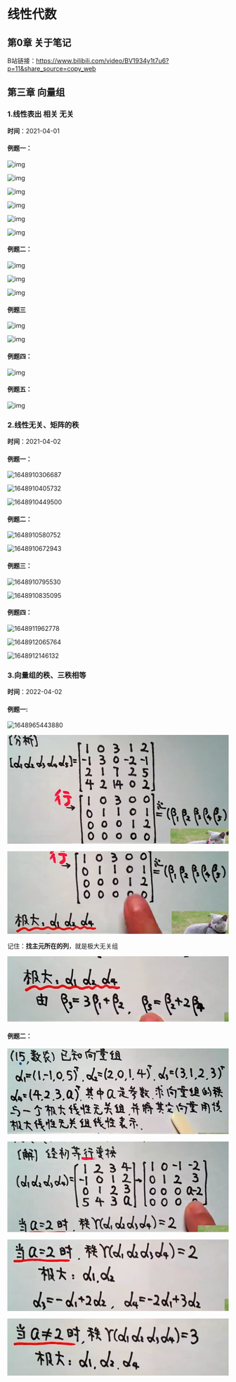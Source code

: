 # 线性代数

## 第0章 关于笔记

B站链接：https://www.bilibili.com/video/BV1934y1t7u6?p=11&share_source=copy_web

## 第三章 向量组

### 1.线性表出 相关 无关

**时间**：2021-04-01

#### 例题一：

![img](file:///C:/Users/35092/AppData/Local/Temp/msohtmlclip1/01/clip_image002.jpg)

![img](file:///C:/Users/35092/AppData/Local/Temp/msohtmlclip1/01/clip_image004.jpg)

![img](file:///C:/Users/35092/AppData/Local/Temp/msohtmlclip1/01/clip_image006.jpg)

![img](file:///C:/Users/35092/AppData/Local/Temp/msohtmlclip1/01/clip_image008.jpg)

![img](file:///C:/Users/35092/AppData/Local/Temp/msohtmlclip1/01/clip_image010.jpg)

 ![img](file:///C:/Users/35092/AppData/Local/Temp/msohtmlclip1/01/clip_image012.jpg)

####  例题二：

![img](file:///C:/Users/35092/AppData/Local/Temp/msohtmlclip1/01/clip_image014.jpg)

![img](file:///C:/Users/35092/AppData/Local/Temp/msohtmlclip1/01/clip_image016.jpg)

![img](file:///C:/Users/35092/AppData/Local/Temp/msohtmlclip1/01/clip_image018.jpg)

####  例题三

![img](file:///C:/Users/35092/AppData/Local/Temp/msohtmlclip1/01/clip_image020.jpg)

![img](file:///C:/Users/35092/AppData/Local/Temp/msohtmlclip1/01/clip_image022.jpg)

####  例题四：

![img](file:///C:/Users/35092/AppData/Local/Temp/msohtmlclip1/01/clip_image024.jpg)

#### 例题五：

![img](C:\Users\35092\AppData\Local\Temp\msohtmlclip1\01\clip_image025.png)

### 2.线性无关、矩阵的秩

**时间**：2021-04-02

#### 例题一：

![1648910306687](C:\Users\35092\AppData\Roaming\Typora\typora-user-images\1648910306687.png)

![1648910405732](C:\Users\35092\AppData\Roaming\Typora\typora-user-images\1648910405732.png)

![1648910449500](C:\Users\35092\AppData\Roaming\Typora\typora-user-images\1648910449500.png)

#### 例题二：

![1648910580752](C:\Users\35092\AppData\Roaming\Typora\typora-user-images\1648910580752.png)

![1648910672943](C:\Users\35092\AppData\Roaming\Typora\typora-user-images\1648910672943.png)

#### 例题三：

![1648910795530](C:\Users\35092\AppData\Roaming\Typora\typora-user-images\1648910795530.png)

![1648910835095](C:\Users\35092\AppData\Roaming\Typora\typora-user-images\1648910835095.png)

#### 例题四：

![1648911962778](C:\Users\35092\AppData\Roaming\Typora\typora-user-images\1648911962778.png)

![1648912065764](C:\Users\35092\AppData\Roaming\Typora\typora-user-images\1648912065764.png)

![1648912146132](C:\Users\35092\AppData\Roaming\Typora\typora-user-images\1648912146132.png)

### 3.向量组的秩、三秩相等

**时间**：2022-04-02

#### 例题一:

![1648965443880](E:\上岸SJTU\MATH\线性代数\线性代数网课例题.assets\1648965443880.png)

![1648965639496](线性代数网课例题.assets/1648965639496.png)

![1648965708071](线性代数网课例题.assets/1648965708071.png)

记住：**找主元所在的列**，就是极大无关组

![1648965866537](线性代数网课例题.assets/1648965866537.png)

#### 例题二：

![1648965897132](线性代数网课例题.assets/1648965897132.png)

![1648965944566](线性代数网课例题.assets/1648965944566.png)

![1648965992010](线性代数网课例题.assets/1648965992010.png)

![1648966043210](线性代数网课例题.assets/1648966043210.png)